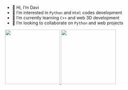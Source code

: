 - 👋 Hi, I’m Davi
- 👀 I’m interested in ```Python``` and ```Html``` codes development
- 🌱 I’m currently learning ```C++``` and web 3D development
- 💞️ I’m looking to collaborate on ```Python``` and web projects

<body>

<div class="typed-container">
    <span id="typed"></span>
</div>

<script>
    var typed = new Typed('#typed', {
    strings: ["Touch some grass"],
    typeSpeed: 50,
    backSpeed: 30,
    loop: true
});
</script>

<a href="https://github.com/d4v1-sudo">
    <img height="180em" src="https://github-readme-stats.vercel.app/api?username=d4v1-sudo&amp;show_icons=true&amp;theme=dark&amp;include_all_commits=true&amp;count_private=true&amp;title_color=ffffff&amp;border_color=000000&amp;bg_color=DEG,000000,000000" style="max-width: 100%;">
  <img height="180em" src="https://github-readme-stats.vercel.app/api/top-langs/?username=d4v1-sudo&amp;layout=compact&amp;langs_count=7&amp;theme=dark&amp;title_color=ffffff&amp;border_color=000000&amp;bg_color=DEG,000000,000000" style="max-width: 100%;">
</a>
</body>
